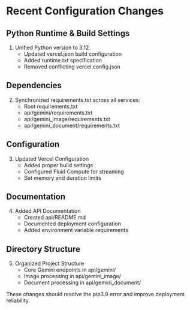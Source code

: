 # Recent Configuration Changes

## Python Runtime & Build Settings
1. Unified Python version to 3.12
   - Updated vercel.json build configuration
   - Added runtime.txt specification
   - Removed conflicting vercel.config.json

## Dependencies
2. Synchronized requirements.txt across all services:
   - Root requirements.txt
   - api/gemini/requirements.txt
   - api/gemini_image/requirements.txt
   - api/gemini_document/requirements.txt

## Configuration
3. Updated Vercel Configuration
   - Added proper build settings
   - Configured Fluid Compute for streaming
   - Set memory and duration limits

## Documentation
4. Added API Documentation
   - Created api/README.md
   - Documented deployment configuration
   - Added environment variable requirements

## Directory Structure
5. Organized Project Structure
   - Core Gemini endpoints in api/gemini/
   - Image processing in api/gemini_image/
   - Document processing in api/gemini_document/

These changes should resolve the pip3.9 error and improve deployment reliability.
